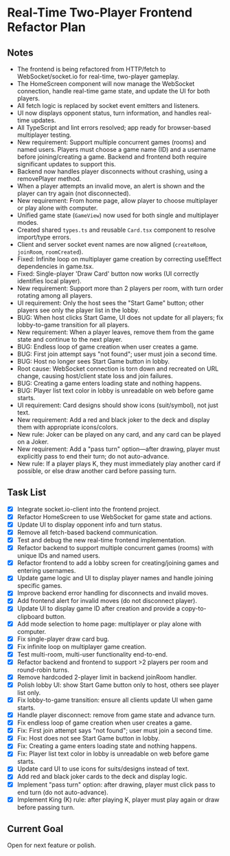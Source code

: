 # Real-Time Two-Player Frontend Refactor Plan

## Notes
- The frontend is being refactored from HTTP/fetch to WebSocket/socket.io for real-time, two-player gameplay.
- The HomeScreen component will now manage the WebSocket connection, handle real-time game state, and update the UI for both players.
- All fetch logic is replaced by socket event emitters and listeners.
- UI now displays opponent status, turn information, and handles real-time updates.
- All TypeScript and lint errors resolved; app ready for browser-based multiplayer testing.
- New requirement: Support multiple concurrent games (rooms) and named users. Players must choose a game name (ID) and a username before joining/creating a game. Backend and frontend both require significant updates to support this.
- Backend now handles player disconnects without crashing, using a removePlayer method.
- When a player attempts an invalid move, an alert is shown and the player can try again (not disconnected).
- New requirement: From home page, allow player to choose multiplayer or play alone with computer.
- Unified game state (`GameView`) now used for both single and multiplayer modes.
- Created shared `types.ts` and reusable `Card.tsx` component to resolve import/type errors.
- Client and server socket event names are now aligned (`createRoom`, `joinRoom`, `roomCreated`).
- Fixed: Infinite loop on multiplayer game creation by correcting useEffect dependencies in game.tsx.
- Fixed: Single-player 'Draw Card' button now works (UI correctly identifies local player).
- New requirement: Support more than 2 players per room, with turn order rotating among all players.
- UI requirement: Only the host sees the "Start Game" button; other players see only the player list in the lobby.
- BUG: When host clicks Start Game, UI does not update for all players; fix lobby-to-game transition for all players.
- New requirement: When a player leaves, remove them from the game state and continue to the next player.
- BUG: Endless loop of game creation when user creates a game.
- BUG: First join attempt says "not found"; user must join a second time.
- BUG: Host no longer sees Start Game button in lobby.
- Root cause: WebSocket connection is torn down and recreated on URL change, causing host/client state loss and join failures.
- BUG: Creating a game enters loading state and nothing happens.
- BUG: Player list text color in lobby is unreadable on web before game starts.
- UI requirement: Card designs should show icons (suit/symbol), not just text.
- New requirement: Add a red and black joker to the deck and display them with appropriate icons/colors.
- New rule: Joker can be played on any card, and any card can be played on a Joker.
- New requirement: Add a "pass turn" option—after drawing, player must explicitly pass to end their turn; do not auto-advance.
- New rule: If a player plays K, they must immediately play another card if possible, or else draw another card before passing turn.

## Task List
- [x] Integrate socket.io-client into the frontend project.
- [x] Refactor HomeScreen to use WebSocket for game state and actions.
- [x] Update UI to display opponent info and turn status.
- [x] Remove all fetch-based backend communication.
- [x] Test and debug the new real-time frontend implementation.
- [x] Refactor backend to support multiple concurrent games (rooms) with unique IDs and named users.
- [x] Refactor frontend to add a lobby screen for creating/joining games and entering usernames.
- [x] Update game logic and UI to display player names and handle joining specific games.
- [x] Improve backend error handling for disconnects and invalid moves.
- [x] Add frontend alert for invalid moves (do not disconnect player).
- [x] Update UI to display game ID after creation and provide a copy-to-clipboard button.
- [x] Add mode selection to home page: multiplayer or play alone with computer.
- [x] Fix single-player draw card bug.
- [x] Fix infinite loop on multiplayer game creation.
- [x] Test multi-room, multi-user functionality end-to-end.
- [x] Refactor backend and frontend to support >2 players per room and round-robin turns.
- [x] Remove hardcoded 2-player limit in backend joinRoom handler.
- [x] Polish lobby UI: show Start Game button only to host, others see player list only.
- [x] Fix lobby-to-game transition: ensure all clients update UI when game starts.
- [x] Handle player disconnect: remove from game state and advance turn.
- [x] Fix endless loop of game creation when user creates a game.
- [x] Fix: First join attempt says "not found"; user must join a second time.
- [x] Fix: Host does not see Start Game button in lobby.
- [x] Fix: Creating a game enters loading state and nothing happens.
- [x] Fix: Player list text color in lobby is unreadable on web before game starts.
- [x] Update card UI to use icons for suits/designs instead of text.
- [x] Add red and black joker cards to the deck and display logic.
- [x] Implement "pass turn" option: after drawing, player must click pass to end turn (do not auto-advance).
- [x] Implement King (K) rule: after playing K, player must play again or draw before passing turn.

## Current Goal
Open for next feature or polish.